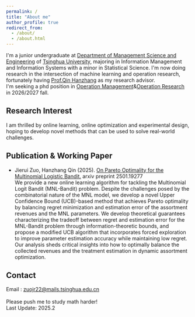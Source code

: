```yaml
---
permalink: /
title: "About me"
author_profile: true
redirect_from: 
  - /about/
  - /about.html
---
```


I'm a junior undergraduate at [Department of Management Science and Engineering](https://www.sem.tsinghua.edu.cn/mseen/) of [Tsinghua University](https://www.tsinghua.edu.cn/en/), majoring in Information Management and Information Systems with a minor in Statistical Science. I'm now doing research in the intersection of machine learning and operation research, fortunately having [Prof.Qin Hanzhang](https://hanzhangqin.com/) as my research advisor.<br/>
I'm seeking a phd position in [Operation Management](https://en.wikipedia.org/wiki/Operations_management)&[Operation Research](https://en.wikipedia.org/wiki/Operations_research) in 2026/2027 fall. <br/> 
## Research Interest
I am thrilled by online learning, online optimization and experimental design, hoping to develop novel methods that can be used to solve real-world challenges. <br/>
## Publication & Working Paper
- Jierui Zuo, Hanzhang Qin (2025). [On Pareto Optimality for the Multinomial Logistic Bandit.](https://arxiv.org/abs/2501.19277) arxiv preprint 2501.19277 <br/>
We provide a new online learning algorithm for tackling the Multinomial Logit Bandit (MNL-Bandit) problem. Despite the challenges posed by the combinatorial nature of the MNL model, we develop a novel Upper Confidence Bound (UCB)-based method that achieves Pareto optimality by balancing regret minimization and estimation error of the assortment revenues and the MNL parameters. We develop theoretical guarantees characterizing the tradeoff between regret and estimation error for the MNL-Bandit problem through information-theoretic bounds, and propose a modified UCB algorithm that incorporates forced exploration to improve parameter estimation accuracy while maintaining low regret. Our analysis sheds critical insights into how to optimally balance the collected revenues and the treatment estimation in dynamic assortment optimization.

## Contact
Email : zuojr22@mails.tsinghua.edu.cn<br/><br/>
Please push me to study math harder!<br/>
Last Update: 2025.2
